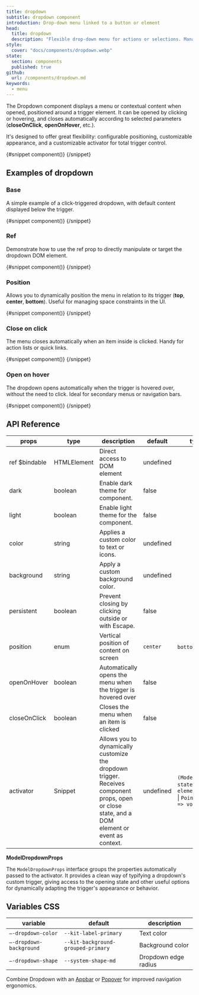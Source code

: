 ```yaml
---
title: dropdown
subtitle: dropdown component
introduction: Drop-down menu linked to a button or element
head:
  title: dropdown
  description: "Flexible drop-down menu for actions or selections. Manages focus, clicks and intelligent positioning."
style:
  cover: "docs/components/dropdown.webp"
state:
  section: components
  published: true
github:
  url: /components/dropdown.md
keywords:
  - menu
---
```


<script>
    import { Sandbox } from '$lib/components/index.js';
    // components
    import DropdownBase from "$lib/components/docs/dropdown/dropdown-base.svelte";
    import DropdownBaseCode from "$lib/components/docs/dropdown/dropdown-base.svelte?raw";
    import DropdownRef from "$lib/components/docs/dropdown/dropdown-ref.svelte";
    import DropdownRefCode from "$lib/components/docs/dropdown/dropdown-ref.svelte?raw";
    import DropdownPosition from "$lib/components/docs/dropdown/dropdown-position.svelte";
    import DropdownPositionCode from "$lib/components/docs/dropdown/dropdown-position.svelte?raw";
    import DropdownCloseOnClick from "$lib/components/docs/dropdown/dropdown-close-on-click.svelte";
    import DropdownCloseOnClickCode from "$lib/components/docs/dropdown/dropdown-close-on-click.svelte?raw";
    import DropdownOpenOnHover from "$lib/components/docs/dropdown/dropdown-open-on-hover.svelte";
    import DropdownOpenOnHoverCode from "$lib/components/docs/dropdown/dropdown-open-on-hover.svelte?raw";
</script>

The Dropdown component displays a menu or contextual content when opened, positioned around a trigger element. It can be opened by clicking or hovering, and closes automatically according to selected parameters (**closeOnClick**, **openOnHover**, etc.).

It's designed to offer great flexibility: configurable positioning, customizable appearance, and a customizable activator for total trigger control.

<Sandbox name="dropdown-sandbox" code={DropdownBaseCode} presentation>
	{#snippet component()}
		<DropdownBase/>
	{/snippet}
</Sandbox>

## Examples of dropdown

### Base

A simple example of a click-triggered dropdown, with default content displayed below the trigger.

<Sandbox name="dropdown-base-sandbox" code={DropdownBaseCode}>
	{#snippet component()}
		<DropdownBase/>
	{/snippet}
</Sandbox>

### Ref

Demonstrate how to use the ref prop to directly manipulate or target the dropdown DOM element.

<Sandbox name="dropdown-ref-sandbox" code={DropdownRefCode}>
	{#snippet component()}
		<DropdownRef/>
	{/snippet}
</Sandbox>

### Position

Allows you to dynamically position the menu in relation to its trigger (**top**, **center**, **bottom**). Useful for managing space constraints in the UI.

<Sandbox name="dropdown-position-sandbox" code={DropdownPositionCode}>
	{#snippet component()}
		<DropdownPosition/>
	{/snippet}
</Sandbox>

### Close on click

The menu closes automatically when an item inside is clicked. Handy for action lists or quick links.

<Sandbox name="dropdown-closeonclick-sandbox" code={DropdownCloseOnClickCode}>
	{#snippet component()}
		<DropdownCloseOnClick/>
	{/snippet}
</Sandbox>

### Open on hover

The dropdown opens automatically when the trigger is hovered over, without the need to click. Ideal for secondary menus or navigation bars.

<Sandbox name="dialog-openonhover-sandbox" code={DropdownOpenOnHoverCode}>
	{#snippet component()}
		<DropdownOpenOnHover/>
	{/snippet}
</Sandbox>

## API Reference

| props         | type        | description                                                                                                                                     | default   | type_extend                                                                                              |
| ------------- | ----------- | ----------------------------------------------------------------------------------------------------------------------------------------------- | --------- | -------------------------------------------------------------------------------------------------------- |
| ref $bindable | HTMLElement | Direct access to DOM element                                                                                                                    | undefined |                                                                                                          |
| dark          | boolean     | Enable dark theme for component.                                                                                                                | false     |                                                                                                          |
| light         | boolean     | Enable light theme for the component.                                                                                                           | false     |                                                                                                          |
| color         | string      | Applies a custom color to text or icons.                                                                                                        | undefined |                                                                                                          |
| background    | string      | Apply a custom background color.                                                                                                                | undefined |                                                                                                          |
| persistent    | boolean     | Prevent closing by clicking outside or with Escape.                                                                                             | false     |                                                                                                          |
| position      | enum        | Vertical position of content on screen                                                                                                          | `center`  | `bottom` \| `center` \| `top`                                                                            |
| openOnHover   | boolean     | Automatically opens the menu when the trigger is hovered over                                                                                   | false     |                                                                                                          |
| closeOnClick  | boolean     | Closes the menu when an item is clicked                                                                                                         | false     |                                                                                                          |
| activator     | Snippet     | Allows you to dynamically customize the dropdown trigger. Receives component props, open or close state, and a DOM element or event as context. | undefined | `(ModelDropDownProps, state: open` \| `close, element: HTMLElement` \| `PointerEvent` \| `null) => void` |

**ModelDropdownProps**

The `ModelDropdownProps` interface groups the properties automatically passed to the activator. It provides a clean way of typifying a dropdown's custom trigger, giving access to the opening state and other useful options for dynamically adapting the trigger's appearance or behavior.

## Variables CSS

| variable                | default                            | description          |
| ----------------------- | ---------------------------------- | -------------------- |
| `–-dropdown-color`      | `--kit-label-primary`              | Text color           |
| `–-dropdown-background` | `--kit-background-grouped-primary` | Background color     |
| `–-dropdown-shape`      | `--system-shape-md`                | Dropdown edge radius |

Combine Dropdown with an [Appbar](/docs/components/appbar) or [Popover](/docs/components/popover) for improved navigation ergonomics.
